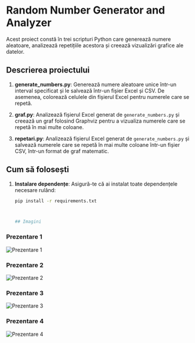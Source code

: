 # Random Number Generator and Analyzer

Acest proiect constă în trei scripturi Python care generează numere aleatoare, analizează repetițiile acestora și creează vizualizări grafice ale datelor.

## Descrierea proiectului

1. **generate_numbers.py**: Generează numere aleatoare unice într-un interval specificat și le salvează într-un fișier Excel și CSV. De asemenea, colorează celulele din fișierul Excel pentru numerele care se repetă.

2. **graf.py**: Analizează fișierul Excel generat de `generate_numbers.py` și creează un graf folosind Graphviz pentru a vizualiza numerele care se repetă în mai multe coloane.

3. **repetari.py**: Analizează fișierul Excel generat de `generate_numbers.py` și salvează numerele care se repetă în mai multe coloane într-un fișier CSV, într-un format de graf matematic.

## Cum să folosești

1. **Instalare dependențe**:
   Asigură-te că ai instalat toate dependențele necesare rulând:
   ```bash
   pip install -r requirements.txt



   ## Imagini

### Prezentare 1

![Prezentare 1](docs/prezentare1.png)

### Prezentare 2

![Prezentare 2](docs/prezentare2.png)

### Prezentare 3

![Prezentare 3](docs/prezentare3.png)

### Prezentare 4

![Prezentare 4](docs/prezentare4.png)
